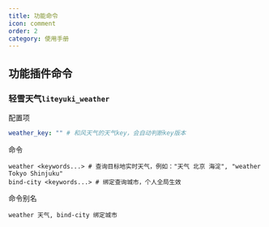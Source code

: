 ```yaml
---
title: 功能命令
icon: comment
order: 2
category: 使用手册
---
```


## 功能插件命令

### **轻雪天气`liteyuki_weather`**

配置项

```yaml
weather_key: "" # 和风天气的天气key，会自动判断key版本
```

命令

```shell
weather <keywords...> # 查询目标地实时天气，例如："天气 北京 海淀", "weather Tokyo Shinjuku"
bind-city <keywords...> # 绑定查询城市，个人全局生效
```

命令别名

```shell
weather 天气, bind-city 绑定城市
```